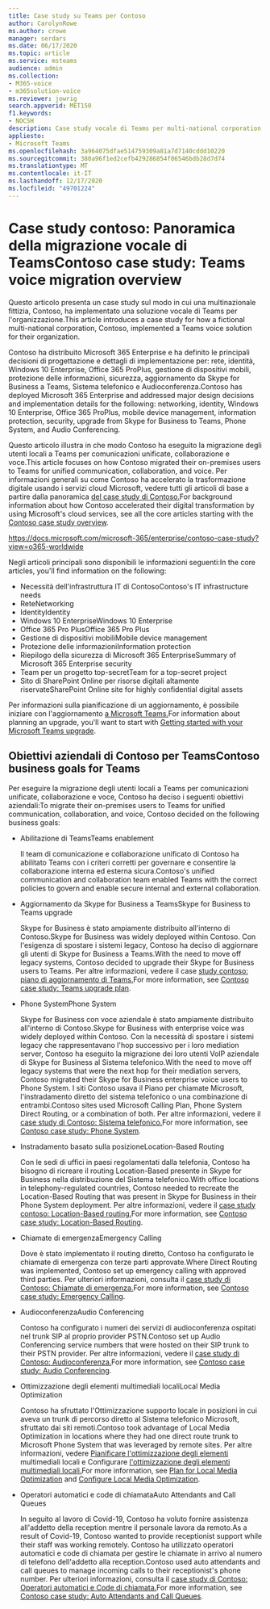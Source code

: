 ```yaml
---
title: Case study su Teams per Contoso
author: CarolynRowe
ms.author: crowe
manager: serdars
ms.date: 06/17/2020
ms.topic: article
ms.service: msteams
audience: admin
ms.collection:
- M365-voice
- m365solution-voice
ms.reviewer: jowrig
search.appverid: MET150
f1.keywords:
- NOCSH
description: Case study vocale di Teams per multi-national corporation
appliesto:
- Microsoft Teams
ms.openlocfilehash: 3a964075dfae514759309a81a7d7140cddd10220
ms.sourcegitcommit: 380a96f1ed2cefb429286854f06546bdb28d7d74
ms.translationtype: MT
ms.contentlocale: it-IT
ms.lasthandoff: 12/17/2020
ms.locfileid: "49701224"
---
```

# <a name="contoso-case-study-teams-voice-migration-overview"></a><span data-ttu-id="74b88-103">Case study contoso: Panoramica della migrazione vocale di Teams</span><span class="sxs-lookup"><span data-stu-id="74b88-103">Contoso case study: Teams voice migration overview</span></span>

<span data-ttu-id="74b88-104">Questo articolo presenta un case study sul modo in cui una multinazionale fittizia, Contoso, ha implementato una soluzione vocale di Teams per l'organizzazione.</span><span class="sxs-lookup"><span data-stu-id="74b88-104">This article introduces a case study for how a fictional multi-national corporation, Contoso, implemented a Teams voice solution for their organization.</span></span>

<span data-ttu-id="74b88-105">Contoso ha distribuito Microsoft 365 Enterprise e ha definito le principali decisioni di progettazione e dettagli di implementazione per: rete, identità, Windows 10 Enterprise, Office 365 ProPlus, gestione di dispositivi mobili, protezione delle informazioni, sicurezza, aggiornamento da Skype for Business a Teams, Sistema telefonico e Audioconferenza.</span><span class="sxs-lookup"><span data-stu-id="74b88-105">Contoso has deployed Microsoft 365 Enterprise and addressed major design decisions and implementation details for the following: networking, identity, Windows 10 Enterprise, Office 365 ProPlus, mobile device management, information protection, security, upgrade from Skype for Business to Teams, Phone System, and Audio Conferencing.</span></span>  

<span data-ttu-id="74b88-106">Questo articolo illustra in che modo Contoso ha eseguito la migrazione degli utenti locali a Teams per comunicazioni unificate, collaborazione e voce.</span><span class="sxs-lookup"><span data-stu-id="74b88-106">This article focuses on how Contoso migrated their on-premises users to Teams for unified communication, collaboration, and voice.</span></span> <span data-ttu-id="74b88-107">Per informazioni generali su come Contoso ha accelerato la trasformazione digitale usando i servizi cloud Microsoft, vedere tutti gli articoli di base a partire dalla panoramica [del case study di Contoso.](https://docs.microsoft.com/microsoft-365/enterprise/contoso-case-study?view=o365-worldwide)</span><span class="sxs-lookup"><span data-stu-id="74b88-107">For background information about how Contoso accelerated their digital transformation by using Microsoft's cloud services, see all the core articles starting with the [Contoso case study overview](https://docs.microsoft.com/microsoft-365/enterprise/contoso-case-study?view=o365-worldwide).</span></span>

https://docs.microsoft.com/microsoft-365/enterprise/contoso-case-study?view=o365-worldwide 

<span data-ttu-id="74b88-108">Negli articoli principali sono disponibili le informazioni seguenti:</span><span class="sxs-lookup"><span data-stu-id="74b88-108">In the core articles, you'll find information on the following:</span></span>  

- <span data-ttu-id="74b88-109">Necessità dell'infrastruttura IT di Contoso</span><span class="sxs-lookup"><span data-stu-id="74b88-109">Contoso's IT infrastructure needs</span></span>
- <span data-ttu-id="74b88-110">Rete</span><span class="sxs-lookup"><span data-stu-id="74b88-110">Networking</span></span>
- <span data-ttu-id="74b88-111">Identity</span><span class="sxs-lookup"><span data-stu-id="74b88-111">Identity</span></span>
- <span data-ttu-id="74b88-112">Windows 10 Enterprise</span><span class="sxs-lookup"><span data-stu-id="74b88-112">Windows 10 Enterprise</span></span>
- <span data-ttu-id="74b88-113">Office 365 Pro Plus</span><span class="sxs-lookup"><span data-stu-id="74b88-113">Office 365 Pro Plus</span></span>
- <span data-ttu-id="74b88-114">Gestione di dispositivi mobili</span><span class="sxs-lookup"><span data-stu-id="74b88-114">Mobile device management</span></span>
- <span data-ttu-id="74b88-115">Protezione delle informazioni</span><span class="sxs-lookup"><span data-stu-id="74b88-115">Information protection</span></span>
- <span data-ttu-id="74b88-116">Riepilogo della sicurezza di Microsoft 365 Enterprise</span><span class="sxs-lookup"><span data-stu-id="74b88-116">Summary of Microsoft 365 Enterprise security</span></span>
- <span data-ttu-id="74b88-117">Team per un progetto top-secret</span><span class="sxs-lookup"><span data-stu-id="74b88-117">Team for a top-secret project</span></span>
- <span data-ttu-id="74b88-118">Sito di SharePoint Online per risorse digitali altamente riservate</span><span class="sxs-lookup"><span data-stu-id="74b88-118">SharePoint Online site for highly confidential digital assets</span></span>

<span data-ttu-id="74b88-119">Per informazioni sulla pianificazione di un aggiornamento, è possibile iniziare con l'aggiornamento [a Microsoft Teams.](upgrade-start-here.md)</span><span class="sxs-lookup"><span data-stu-id="74b88-119">For information about planning an upgrade, you'll want to start with [Getting started with your Microsoft Teams upgrade](upgrade-start-here.md).</span></span>

## <a name="contoso-business-goals-for-teams"></a><span data-ttu-id="74b88-120">Obiettivi aziendali di Contoso per Teams</span><span class="sxs-lookup"><span data-stu-id="74b88-120">Contoso business goals for Teams</span></span>

<span data-ttu-id="74b88-121">Per eseguire la migrazione degli utenti locali a Teams per comunicazioni unificate, collaborazione e voce, Contoso ha deciso i seguenti obiettivi aziendali:</span><span class="sxs-lookup"><span data-stu-id="74b88-121">To migrate their on-premises users to Teams for unified communication, collaboration, and voice, Contoso decided on the following business goals:</span></span>

- <span data-ttu-id="74b88-122">Abilitazione di Teams</span><span class="sxs-lookup"><span data-stu-id="74b88-122">Teams enablement</span></span> 

  <span data-ttu-id="74b88-123">Il team di comunicazione e collaborazione unificato di Contoso ha abilitato Teams con i criteri corretti per governare e consentire la collaborazione interna ed esterna sicura.</span><span class="sxs-lookup"><span data-stu-id="74b88-123">Contoso's unified communication and collaboration team enabled Teams with the correct policies to govern and enable secure internal and external collaboration.</span></span> 

- <span data-ttu-id="74b88-124">Aggiornamento da Skype for Business a Teams</span><span class="sxs-lookup"><span data-stu-id="74b88-124">Skype for Business to Teams upgrade</span></span> 

  <span data-ttu-id="74b88-125">Skype for Business è stato ampiamente distribuito all'interno di Contoso.</span><span class="sxs-lookup"><span data-stu-id="74b88-125">Skype for Business was widely deployed within Contoso.</span></span> <span data-ttu-id="74b88-126">Con l'esigenza di spostare i sistemi legacy, Contoso ha deciso di aggiornare gli utenti di Skype for Business a Teams.</span><span class="sxs-lookup"><span data-stu-id="74b88-126">With the need to move off legacy systems, Contoso decided to upgrade their Skype for Business users to Teams.</span></span> <span data-ttu-id="74b88-127">Per altre informazioni, vedere il case [study contoso: piano di aggiornamento di Teams.](voice-case-study-migration-plan.md)</span><span class="sxs-lookup"><span data-stu-id="74b88-127">For more information, see [Contoso case study: Teams upgrade plan](voice-case-study-migration-plan.md).</span></span>

- <span data-ttu-id="74b88-128">Phone System</span><span class="sxs-lookup"><span data-stu-id="74b88-128">Phone System</span></span>  

  <span data-ttu-id="74b88-129">Skype for Business con voce aziendale è stato ampiamente distribuito all'interno di Contoso.</span><span class="sxs-lookup"><span data-stu-id="74b88-129">Skype for Business with enterprise voice was widely deployed within Contoso.</span></span> <span data-ttu-id="74b88-130">Con la necessità di spostare i sistemi legacy che rappresentavano l'hop successivo per i loro mediation server, Contoso ha eseguito la migrazione dei loro utenti VoIP aziendale di Skype for Business al Sistema telefonico.</span><span class="sxs-lookup"><span data-stu-id="74b88-130">With the need to move off legacy systems that were the next hop for their mediation servers, Contoso migrated their Skype for Business enterprise voice users to Phone System.</span></span> <span data-ttu-id="74b88-131">I siti Contoso usava il Piano per chiamate Microsoft, l'instradamento diretto del sistema telefonico o una combinazione di entrambi.</span><span class="sxs-lookup"><span data-stu-id="74b88-131">Contoso sites used Microsoft Calling Plan, Phone System Direct Routing, or a combination of both.</span></span> <span data-ttu-id="74b88-132">Per altre informazioni, vedere il [case study di Contoso: Sistema telefonico.](voice-case-study-phone-system.md)</span><span class="sxs-lookup"><span data-stu-id="74b88-132">For more information, see [Contoso case study: Phone System](voice-case-study-phone-system.md).</span></span>

- <span data-ttu-id="74b88-133">Instradamento basato sulla posizione</span><span class="sxs-lookup"><span data-stu-id="74b88-133">Location-Based Routing</span></span> 

  <span data-ttu-id="74b88-134">Con le sedi di uffici in paesi regolamentati dalla telefonia, Contoso ha bisogno di ricreare il routing Location-Based presente in Skype for Business nella distribuzione del Sistema telefonico.</span><span class="sxs-lookup"><span data-stu-id="74b88-134">With office locations in telephony-regulated countries, Contoso needed to recreate the Location-Based Routing that was present in Skype for Business in their Phone System deployment.</span></span> <span data-ttu-id="74b88-135">Per altre informazioni, vedere il [case study contoso: Location-Based routing.](voice-case-study-location-based-routing.md)</span><span class="sxs-lookup"><span data-stu-id="74b88-135">For more information, see [Contoso case study: Location-Based Routing](voice-case-study-location-based-routing.md).</span></span>

- <span data-ttu-id="74b88-136">Chiamate di emergenza</span><span class="sxs-lookup"><span data-stu-id="74b88-136">Emergency Calling</span></span> 

  <span data-ttu-id="74b88-137">Dove è stato implementato il routing diretto, Contoso ha configurato le chiamate di emergenza con terze parti approvate.</span><span class="sxs-lookup"><span data-stu-id="74b88-137">Where Direct Routing was implemented, Contoso set up emergency calling with approved third parties.</span></span> <span data-ttu-id="74b88-138">Per ulteriori informazioni, consulta il [case study di Contoso: Chiamate di emergenza.](voice-case-study-emergency-calling.md)</span><span class="sxs-lookup"><span data-stu-id="74b88-138">For more information, see [Contoso case study: Emergency Calling](voice-case-study-emergency-calling.md).</span></span>

- <span data-ttu-id="74b88-139">Audioconferenza</span><span class="sxs-lookup"><span data-stu-id="74b88-139">Audio Conferencing</span></span> 

  <span data-ttu-id="74b88-140">Contoso ha configurato i numeri dei servizi di audioconferenza ospitati nel trunk SIP al proprio provider PSTN.</span><span class="sxs-lookup"><span data-stu-id="74b88-140">Contoso set up Audio Conferencing service numbers that were hosted on their SIP trunk to their PSTN provider.</span></span> <span data-ttu-id="74b88-141">Per altre informazioni, vedere il [case study di Contoso: Audioconferenza.](voice-case-study-audio-conferencing.md)</span><span class="sxs-lookup"><span data-stu-id="74b88-141">For more information, see [Contoso case study: Audio Conferencing](voice-case-study-audio-conferencing.md).</span></span> 

- <span data-ttu-id="74b88-142">Ottimizzazione degli elementi multimediali locali</span><span class="sxs-lookup"><span data-stu-id="74b88-142">Local Media Optimization</span></span> 

  <span data-ttu-id="74b88-143">Contoso ha sfruttato l'Ottimizzazione supporto locale in posizioni in cui aveva un trunk di percorso diretto al Sistema telefonico Microsoft, sfruttato dai siti remoti.</span><span class="sxs-lookup"><span data-stu-id="74b88-143">Contoso took advantage of Local Media Optimization in locations where they had one direct route trunk to Microsoft Phone System that was leveraged by remote sites.</span></span> <span data-ttu-id="74b88-144">Per altre informazioni, vedere [Pianificare l'ottimizzazione degli elementi](direct-routing-media-optimization.md) multimediali locali e Configurare [l'ottimizzazione degli elementi multimediali locali.](direct-routing-media-optimization-configure.md)</span><span class="sxs-lookup"><span data-stu-id="74b88-144">For more information, see [Plan for Local Media Optimization](direct-routing-media-optimization.md) and [Configure Local Media Optimization](direct-routing-media-optimization-configure.md).</span></span>

- <span data-ttu-id="74b88-145">Operatori automatici e code di chiamata</span><span class="sxs-lookup"><span data-stu-id="74b88-145">Auto Attendants and Call Queues</span></span>

  <span data-ttu-id="74b88-146">In seguito al lavoro di Covid-19, Contoso ha voluto fornire assistenza all'addetto della reception mentre il personale lavora da remoto.</span><span class="sxs-lookup"><span data-stu-id="74b88-146">As a result of Covid-19, Contoso wanted to provide receptionist support while their staff was working remotely.</span></span> <span data-ttu-id="74b88-147">Contoso ha utilizzato operatori automatici e code di chiamata per gestire le chiamate in arrivo al numero di telefono dell'addetto alla reception.</span><span class="sxs-lookup"><span data-stu-id="74b88-147">Contoso used auto attendants and call queues to manage incoming calls to their receptionist's phone number.</span></span> <span data-ttu-id="74b88-148">Per ulteriori informazioni, consulta il [case study di Contoso: Operatori automatici e Code di chiamata.](voice-case-study-call-queues.md)</span><span class="sxs-lookup"><span data-stu-id="74b88-148">For more information, see [Contoso case study: Auto Attendants and Call Queues](voice-case-study-call-queues.md).</span></span>  


